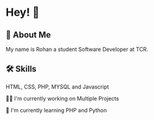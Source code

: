 
# Hey! 👋


## 🚀 About Me
My name is Rohan a student Software Developer at TCR.



## 🛠 Skills
HTML, CSS, PHP, MYSQL and Javascript

👩‍💻 I'm currently working on Multiple Projects

🧠 I'm currently learning PHP and Python
